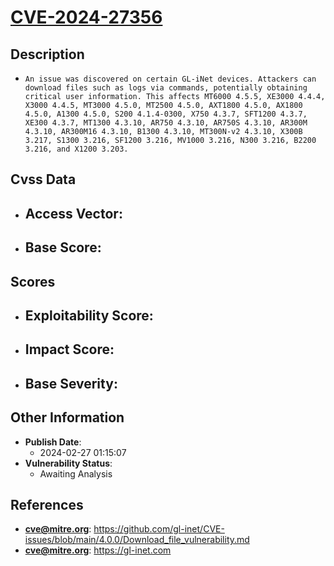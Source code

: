 
# [CVE-2024-27356](https://cve.mitre.org/cgi-bin/cvename.cgi?name=CVE-2024-27356)

## Description

- `An issue was discovered on certain GL-iNet devices. Attackers can download files such as logs via commands, potentially obtaining critical user information. This affects MT6000 4.5.5, XE3000 4.4.4, X3000 4.4.5, MT3000 4.5.0, MT2500 4.5.0, AXT1800 4.5.0, AX1800 4.5.0, A1300 4.5.0, S200 4.1.4-0300, X750 4.3.7, SFT1200 4.3.7, XE300 4.3.7, MT1300 4.3.10, AR750 4.3.10, AR750S 4.3.10, AR300M 4.3.10, AR300M16 4.3.10, B1300 4.3.10, MT300N-v2 4.3.10, X300B 3.217, S1300 3.216, SF1200 3.216, MV1000 3.216, N300 3.216, B2200 3.216, and X1200 3.203.`

## Cvss Data

- **Access Vector**:
  - 
- **Base Score**:
  - 

## Scores

- **Exploitability Score**:
  - 
- **Impact Score**:
  - 
- **Base Severity**:
  - 

## Other Information

- **Publish Date**:
  - 2024-02-27 01:15:07
- **Vulnerability Status**:
  - Awaiting Analysis

## References

- **cve@mitre.org**: https://github.com/gl-inet/CVE-issues/blob/main/4.0.0/Download_file_vulnerability.md
- **cve@mitre.org**: https://gl-inet.com
